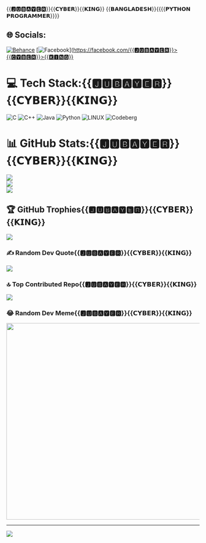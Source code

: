 

{{🅹🆄🅱🅰🆈🅴🆁}}{{𝗖𝗬𝗕𝗘𝗥}}{{𝗞𝗜𝗡𝗚}}
{{𝗕𝗔𝗡𝗚𝗟𝗔𝗗𝗘𝗦𝗛}}{{{{𝗣𝗬𝗧𝗛𝗢𝗡 𝗣𝗥𝗢𝗚𝗥𝗔𝗠𝗠𝗘𝗥}}}}

## 🌐 Socials:
[![Behance](https://img.shields.io/badge/Behance-1769ff?logo=behance&logoColor=white)](https://behance.net/JUBAYER-CYBER143) [![Facebook](https://img.shields.io/badge/Facebook-%231877F2.svg?logo=Facebook&logoColor=white)](https://facebook.com/{{🅹🆄🅱🅰🆈🅴🆁}}>{{🅲🆈🅱🅴🆁}}>{{🅺🅸🅽🅶}}

# 💻 Tech Stack:{{🅹🆄🅱🅰🆈🅴🆁}}{{𝗖𝗬𝗕𝗘𝗥}}{{𝗞𝗜𝗡𝗚}}
![C](https://img.shields.io/badge/c-%2300599C.svg?style=for-the-badge&logo=c&logoColor=white) ![C++](https://img.shields.io/badge/c++-%2300599C.svg?style=for-the-badge&logo=c%2B%2B&logoColor=white) ![Java](https://img.shields.io/badge/java-%23ED8B00.svg?style=for-the-badge&logo=java&logoColor=white) ![Python](https://img.shields.io/badge/python-3670A0?style=for-the-badge&logo=python&logoColor=ffdd54) ![LINUX](https://img.shields.io/badge/Linux-FCC624?style=for-the-badge&logo=linux&logoColor=black) ![Codeberg](https://img.shields.io/badge/Codeberg-2185D0?style=for-the-badge&logo=Codeberg&logoColor=white)
# 📊 GitHub Stats:{{🅹🆄🅱🅰🆈🅴🆁}}{{𝗖𝗬𝗕𝗘𝗥}}{{𝗞𝗜𝗡𝗚}}
![](https://github-readme-stats.vercel.app/api?username=JUBAYER-CYBER143&theme=dark&hide_border=false&include_all_commits=true&count_private=true)<br/>
![](https://github-readme-streak-stats.herokuapp.com/?user=JUBAYER-CYBER143&theme=dark&hide_border=false)<br/>
![](https://github-readme-stats.vercel.app/api/top-langs/?username=JUBAYER-CYBER143&theme=dark&hide_border=false&include_all_commits=true&count_private=true&layout=compact)

## 🏆 GitHub Trophies{{🅹🆄🅱🅰🆈🅴🆁}}{{𝗖𝗬𝗕𝗘𝗥}}{{𝗞𝗜𝗡𝗚}}
![](https://github-profile-trophy.vercel.app/?username=JUBAYER-CYBER143&theme=radical&no-frame=false&no-bg=false&margin-w=4)

### ✍️ Random Dev Quote{{🅹🆄🅱🅰🆈🅴🆁}}{{𝗖𝗬𝗕𝗘𝗥}}{{𝗞𝗜𝗡𝗚}}
![](https://quotes-github-readme.vercel.app/api?type=horizontal&theme=radical)

### 🔝 Top Contributed Repo{{🅹🆄🅱🅰🆈🅴🆁}}{{𝗖𝗬𝗕𝗘𝗥}}{{𝗞𝗜𝗡𝗚}}
![](https://github-contributor-stats.{{𝗘𝗠𝗥𝗔𝗡}}vercel.app/api?username=JUBAYER-CYBER143&limit=5&theme=dark&combine_all_yearly_contributions=true)

### 😂 Random Dev Meme{{🅹🆄🅱🅰🆈🅴🆁}}{{𝗖𝗬𝗕𝗘𝗥}}{{𝗞𝗜𝗡𝗚}}
<img src="https://rm.up.railway.app/" width="512px"/>

---
[![](https://visitcount.itsvg.in/api?id=JUBAYER-CYBER143&icon=0&color=0)](https://visitcount.itsvg.in)

<!-- Proudly created with GPRM ( https://gprm.itsvg.in ) -->
